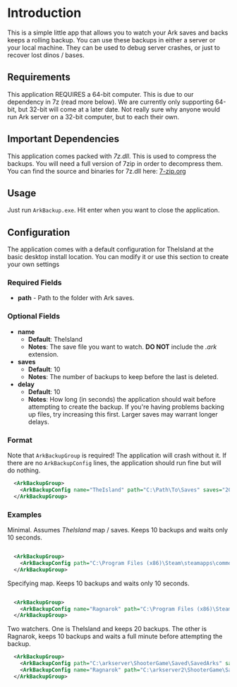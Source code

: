 # Introduction
This is a simple little app that allows you to watch your Ark saves and backs
keeps a rolling backup.  You can use these backups in either a server or
your local machine.  They can be used to debug server crashes, or just to
recover lost dinos / bases.

##  Requirements
This application REQUIRES a 64-bit computer.  This is due to our dependency in
7z (read more below).  We are currently only supporting 64-bit, but 32-bit will
come at a later date.  Not really sure why anyone would run Ark server on a
32-bit computer, but to each their own.

## Important Dependencies
This application comes packed with *7z.dll*.  This is used to compress the
backups.  You will need a full version of 7zip in order to decompress them.  
You can find the source and binaries for 7z.dll here:
[7-zip.org](http://www.7-zip.org/a/7z1604-src.7z)

## Usage
Just run `ArkBackup.exe`.  Hit enter when you want to close the application.

## Configuration
The application comes with a default configuration for TheIsland at the basic
desktop install location.  You can modify it or use this section to create
your own settings

### Required Fields
* __path__  - Path to the folder with Ark saves.

### Optional Fields
* __name__
  * __Default__: TheIsland
  * __Notes__: The save file you want to watch.  __DO NOT__ include the _.ark_
  extension.
* __saves__
  * __Default__: 10
  * __Notes__: The number of backups to keep before the last is deleted.
* __delay__
  * __Default__: 10
  * __Notes__: How long (in seconds) the application should wait before
  attempting to create the backup.  If you're having problems backing up files,
  try increasing this first.  Larger saves may warrant longer delays.

### Format
Note that `ArkBackupGroup` is required!  The application will crash without
it.  If there are no `ArkBackupConfig` lines, the application should run fine
but will do nothing.
```xml
  <ArkBackupGroup>
    <ArkBackupConfig name="TheIsland" path="C:\Path\To\Saves" saves="20" delay="60"/>
  </ArkBackupGroup>
```
### Examples
Minimal.  Assumes _TheIsland_ map / saves.  Keeps 10 backups and waits only 10
seconds.
```xml

  <ArkBackupGroup>
    <ArkBackupConfig path="C:\Program Files (x86)\Steam\steamapps\common\ARK\ShooterGame\Saved\SavedArksLocal"/>
  </ArkBackupGroup>
```

Specifying map.  Keeps 10 backups and waits only 10 seconds.
```xml

  <ArkBackupGroup>
    <ArkBackupConfig name="Ragnarok" path="C:\Program Files (x86)\Steam\steamapps\common\ARK\ShooterGame\Saved\SavedArksLocal"/>
  </ArkBackupGroup>
```

Two watchers.  One is TheIsland and keeps 20 backups.  The other is Ragnarok,
keeps 10 backups and waits a full minute before attempting the backup.
```xml
  <ArkBackupGroup>
    <ArkBackupConfig path="C:\arkserver\ShooterGame\Saved\SavedArks" saves="20"/>
    <ArkBackupConfig name="Ragnarok" path="C:\arkserver2\ShooterGame\Saved\SavedArks" delay="60"/>
  </ArkBackupGroup>
```
